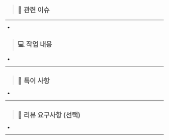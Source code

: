 > ## 📝 관련 이슈
---
- [resolves]: [테스크](url)

> ## 💻 작업 내용
-
---
> ## 🙇 특이 사항
-
---
> ## 👻 리뷰 요구사항 (선택)
-
---
